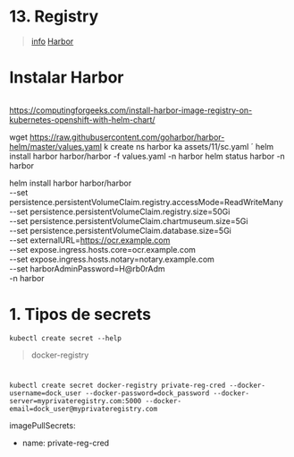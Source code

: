 # 13. Registry <!-- omit in TOC -->

> [info](https://kubernetes.io/docs/tasks/configure-pod-container/pull-image-private-registry/)
> [Harbor](https://goharbor.io/docs/2.4.0/install-config/harbor-ha-helm/)

# Instalar Harbor
```vim

```
https://computingforgeeks.com/install-harbor-image-registry-on-kubernetes-openshift-with-helm-chart/

wget https://raw.githubusercontent.com/goharbor/harbor-helm/master/values.yaml
k create ns harbor
ka assets/11/sc.yaml
´
helm install harbor harbor/harbor -f values.yaml -n harbor
helm status harbor -n harbor


helm install harbor harbor/harbor \
--set persistence.persistentVolumeClaim.registry.accessMode=ReadWriteMany \
--set persistence.persistentVolumeClaim.registry.size=50Gi \
--set persistence.persistentVolumeClaim.chartmuseum.size=5Gi \
--set persistence.persistentVolumeClaim.database.size=5Gi \
--set externalURL=https://ocr.example.com \
--set expose.ingress.hosts.core=ocr.example.com \
--set expose.ingress.hosts.notary=notary.example.com \
--set harborAdminPassword=H@rb0rAdm \
-n harbor



# 1. Tipos de secrets
```vim
kubectl create secret --help
```

> docker-registry

#
```vim
kubectl create secret docker-registry private-reg-cred --docker-username=dock_user --docker-password=dock_password --docker-server=myprivateregistry.com:5000 --docker-email=dock_user@myprivateregistry.com
```
  imagePullSecrets:
  - name: private-reg-cred
